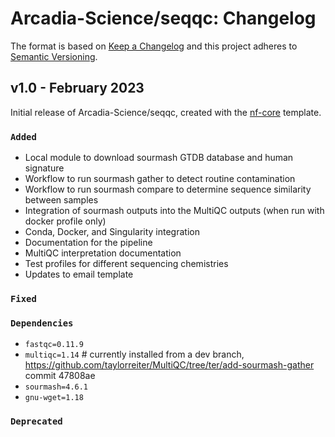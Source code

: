 # Arcadia-Science/seqqc: Changelog

The format is based on [Keep a Changelog](https://keepachangelog.com/en/1.0.0/)
and this project adheres to [Semantic Versioning](https://semver.org/spec/v2.0.0.html).

## v1.0 - February 2023

Initial release of Arcadia-Science/seqqc, created with the [nf-core](https://nf-co.re/) template.

### `Added`

- Local module to download sourmash GTDB database and human signature
- Workflow to run sourmash gather to detect routine contamination
- Workflow to run sourmash compare to determine sequence similarity between samples
- Integration of sourmash outputs into the MultiQC outputs (when run with docker profile only)
- Conda, Docker, and Singularity integration
- Documentation for the pipeline
- MultiQC interpretation documentation
- Test profiles for different sequencing chemistries
- Updates to email template

### `Fixed`

### `Dependencies`

- `fastqc=0.11.9`
- `multiqc=1.14` # currently installed from a dev branch, https://github.com/taylorreiter/MultiQC/tree/ter/add-sourmash-gather commit 47808ae
- `sourmash=4.6.1`
- `gnu-wget=1.18`

### `Deprecated`
